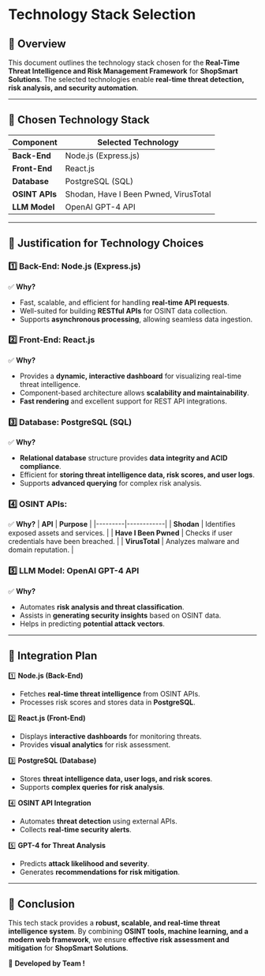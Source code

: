 # Technology Stack Selection

## 📌 Overview
This document outlines the technology stack chosen for the **Real-Time Threat Intelligence and Risk Management Framework** for **ShopSmart Solutions**. The selected technologies enable **real-time threat detection, risk analysis, and security automation**.

---

## 📌 Chosen Technology Stack

| **Component**  | **Selected Technology**               |
|----------------|---------------------------------------|
| **Back-End**   | Node.js (Express.js)                  |
| **Front-End**  | React.js                              |
| **Database**   | PostgreSQL (SQL)                      |
| **OSINT APIs** | Shodan, Have I Been Pwned, VirusTotal |
| **LLM Model**  | OpenAI GPT-4 API                      |

---

## 📌 Justification for Technology Choices

### **1️⃣ Back-End: Node.js (Express.js)**
✅ **Why?**
- Fast, scalable, and efficient for handling **real-time API requests**.
- Well-suited for building **RESTful APIs** for OSINT data collection.
- Supports **asynchronous processing**, allowing seamless data ingestion.

### **2️⃣ Front-End: React.js**
✅ **Why?**
- Provides a **dynamic, interactive dashboard** for visualizing real-time threat intelligence.
- Component-based architecture allows **scalability and maintainability**.
- **Fast rendering** and excellent support for REST API integrations.

### **3️⃣ Database: PostgreSQL (SQL)**
✅ **Why?**
- **Relational database** structure provides **data integrity and ACID compliance**.
- Efficient for **storing threat intelligence data, risk scores, and user logs**.
- Supports **advanced querying** for complex risk analysis.

### **4️⃣ OSINT APIs:**
✅ **Why?**
| **API** | **Purpose** |
|---------|------------|
| **Shodan** | Identifies exposed assets and services. |
| **Have I Been Pwned** | Checks if user credentials have been breached. |
| **VirusTotal** | Analyzes malware and domain reputation. |

### **5️⃣ LLM Model: OpenAI GPT-4 API**
✅ **Why?**
- Automates **risk analysis and threat classification**.
- Assists in **generating security insights** based on OSINT data.
- Helps in predicting **potential attack vectors**.

---

## 📌 Integration Plan
1️⃣ **Node.js (Back-End)**
- Fetches **real-time threat intelligence** from OSINT APIs.
- Processes risk scores and stores data in **PostgreSQL**.

2️⃣ **React.js (Front-End)**
- Displays **interactive dashboards** for monitoring threats.
- Provides **visual analytics** for risk assessment.

3️⃣ **PostgreSQL (Database)**
- Stores **threat intelligence data, user logs, and risk scores**.
- Supports **complex queries for risk analysis**.

4️⃣ **OSINT API Integration**
- Automates **threat detection** using external APIs.
- Collects **real-time security alerts**.

5️⃣ **GPT-4 for Threat Analysis**
- Predicts **attack likelihood and severity**.
- Generates **recommendations for risk mitigation**.

---

## 📌 Conclusion
This tech stack provides a **robust, scalable, and real-time threat intelligence system**. By combining **OSINT tools, machine learning, and a modern web framework**, we ensure **effective risk assessment and mitigation** for **ShopSmart Solutions**.

🚀 **Developed by Team !**
